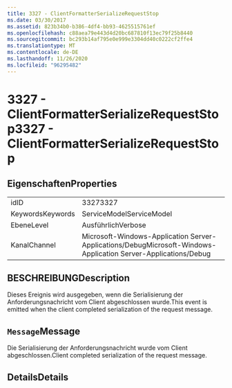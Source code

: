 ```yaml
---
title: 3327 - ClientFormatterSerializeRequestStop
ms.date: 03/30/2017
ms.assetid: 823b34b0-b386-4df4-bb93-4625515761ef
ms.openlocfilehash: c88aea79e443d4d20bc687810f13ec79f25b8440
ms.sourcegitcommit: bc293b14af795e0e999e3304dd40c0222cf2ffe4
ms.translationtype: MT
ms.contentlocale: de-DE
ms.lasthandoff: 11/26/2020
ms.locfileid: "96295482"
---
```

# <a name="3327---clientformatterserializerequeststop"></a><span data-ttu-id="f9e34-102">3327 - ClientFormatterSerializeRequestStop</span><span class="sxs-lookup"><span data-stu-id="f9e34-102">3327 - ClientFormatterSerializeRequestStop</span></span>

## <a name="properties"></a><span data-ttu-id="f9e34-103">Eigenschaften</span><span class="sxs-lookup"><span data-stu-id="f9e34-103">Properties</span></span>  
  
|||  
|-|-|  
|<span data-ttu-id="f9e34-104">id</span><span class="sxs-lookup"><span data-stu-id="f9e34-104">ID</span></span>|<span data-ttu-id="f9e34-105">3327</span><span class="sxs-lookup"><span data-stu-id="f9e34-105">3327</span></span>|  
|<span data-ttu-id="f9e34-106">Keywords</span><span class="sxs-lookup"><span data-stu-id="f9e34-106">Keywords</span></span>|<span data-ttu-id="f9e34-107">ServiceModel</span><span class="sxs-lookup"><span data-stu-id="f9e34-107">ServiceModel</span></span>|  
|<span data-ttu-id="f9e34-108">Ebene</span><span class="sxs-lookup"><span data-stu-id="f9e34-108">Level</span></span>|<span data-ttu-id="f9e34-109">Ausführlich</span><span class="sxs-lookup"><span data-stu-id="f9e34-109">Verbose</span></span>|  
|<span data-ttu-id="f9e34-110">Kanal</span><span class="sxs-lookup"><span data-stu-id="f9e34-110">Channel</span></span>|<span data-ttu-id="f9e34-111">Microsoft-Windows-Application Server-Applications/Debug</span><span class="sxs-lookup"><span data-stu-id="f9e34-111">Microsoft-Windows-Application Server-Applications/Debug</span></span>|  
  
## <a name="description"></a><span data-ttu-id="f9e34-112">BESCHREIBUNG</span><span class="sxs-lookup"><span data-stu-id="f9e34-112">Description</span></span>  

 <span data-ttu-id="f9e34-113">Dieses Ereignis wird ausgegeben, wenn die Serialisierung der Anforderungsnachricht vom Client abgeschlossen wurde.</span><span class="sxs-lookup"><span data-stu-id="f9e34-113">This event is emitted when the client completed serialization of the request message.</span></span>  
  
## <a name="message"></a><span data-ttu-id="f9e34-114">`Message`</span><span class="sxs-lookup"><span data-stu-id="f9e34-114">Message</span></span>  

 <span data-ttu-id="f9e34-115">Die Serialisierung der Anforderungsnachricht wurde vom Client abgeschlossen.</span><span class="sxs-lookup"><span data-stu-id="f9e34-115">Client completed serialization of the request message.</span></span>  
  
## <a name="details"></a><span data-ttu-id="f9e34-116">Details</span><span class="sxs-lookup"><span data-stu-id="f9e34-116">Details</span></span>
